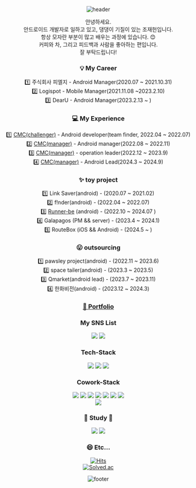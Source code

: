 <div align="center">

![header](https://capsule-render.vercel.app/api?type=waving&color=99CCFF&text=%20nice%20meet%20you%20&animation=fadeIn&fontColor=FEFEFE&height=250&fontSize=100&textBg=false)


안녕하세요.  
안드로이드 개발자로 일하고 있고, 댕댕이 기질이 있는 조재헌입니다.  
항상 모자란 부분이 많고 배우는 과정에 있습니다. 😊  
커피와 차, 그리고 피드백과 사람을 좋아하는 편입니다.  
잘 부탁드립니다!  

### 💡 My Career    
1️⃣ 주식회사 피엘지 - Android Manager(2020.07 ~ 2021.10.31)  
2️⃣ Logispot - Mobile Manager(2021.11.08 ~2023.2.10)  
3️⃣ DearU - Android Manager(2023.2.13 ~ )
  
### 💻 My Experience  
1️⃣ [CMC(challenger)](https://www.makeus.in/cmc) - Android developer(team finder, 2022.04 ~ 2022.07)  
2️⃣ [CMC(manager)](https://www.makeus.in/cmc) - Android manager(2022.08 ~ 2022.11)  
3️⃣ [CMC(manager)](https://www.makeus.in/cmc) - operation leader(2022.12 ~ 2023.9)  
4️⃣ [CMC(manager)](https://www.makeus.in/cmc) - Android Lead(2024.3 ~ 2024.9)  


### ✨ toy project
1️⃣ Link Saver(android) - (2020.07 ~ 2021.02)  
2️⃣ f!nder(android) - (2022.04 ~ 2022.07)  
3️⃣ [Runner-be](https://play.google.com/store/apps/details?id=com.applemango.runnerbe&hl=ko) (android) - (2022.10 ~ 2024.07 )  
4️⃣ Galapagos (PM && server) - (2023.4 ~ 2024.1)  
5️⃣ RouteBox (iOS && Android) - (2024.5 ~ )
  
### 😛 outsourcing  
1️⃣ pawsley project(android) - (2022.11 ~ 2023.6)  
2️⃣ space tailer(android) - (2023.3 ~ 2023.5)  
3️⃣ Qmarket(android lead) - (2023.7 ~ 2023.11)  
4️⃣ 한화비전(android) - (2023.12 ~ 2024.3)

 ### [📓 Portfolio](https://truth-system-c90.notion.site/97ed498a1bc54d1c83a46e3caf41a050/)  
 
   
### My SNS List

 <a href="https://www.instagram.com/pharmacy_heon" target="_blank"><img src="https://img.shields.io/badge/instagram-E4405F?style=flat-square&logo=Instagram&logoColor=white"/></a>
<a href="https://no-dev-nk.tistory.com/" target="_blank"><img src="https://img.shields.io/badge/blog-FF5722?style=flat-square&logo=blogger&logoColor=white"/></a>

### Tech-Stack

  <a target="_blank"><img src="https://img.shields.io/badge/Android-3DDC84?style=flat-square&logo=android&logoColor=white"/></a>
<a target="_blank"><img src="https://img.shields.io/badge/Kotlin-7F52FF?style=flat-square&logo=kotlin&logoColor=white"/></a>
<a target="_blank"><img src="https://img.shields.io/badge/Java-007396?style=flat-square&logo=java&logoColor=white"/></a>
  
 
### Cowork-Stack
  
<a target="_blank"><img src="https://img.shields.io/badge/Notion-000000?style=flat-square&logo=notion&logoColor=white"/></a>
<a target="_blank"><img src="https://img.shields.io/badge/Figma-F24E1E?style=flat-square&logo=figma&logoColor=white"/></a>
<a target="_blank"><img src="https://img.shields.io/badge/Slack-4A154B?style=flat-square&logo=slack&logoColor=white"/></a>
<a target="_blank"><img src="https://img.shields.io/badge/GitHub-181717?style=flat-square&logo=github&logoColor=white"/></a>
<a target="_blank"><img src="https://img.shields.io/badge/Jira-0052CC?style=flat-square&logo=jira&logoColor=white"/></a>
<a target="_blank"><img src="https://img.shields.io/badge/Confluence-172B4D?style=flat-square&logo=confluence&logoColor=white"/></a>
<a target="_blank"><img src="https://img.shields.io/badge/Zeplin-FF7F00?style=flat-square&logoColor=#white"/></a>  
<a target="_blank"><img src="https://img.shields.io/badge/GitLab-FC6D26?style=flat-square&logo=gitlab&logoColor=#white"/></a>  
  
### 🌱 Study 🌱  
  <a target="_blank"><img src="https://img.shields.io/badge/SpringBoot-6DB33F?style=flat-square&logo=springboot&logoColor=white"/></a>
<a target="_blank"><img src="https://img.shields.io/badge/Swift-F05138?style=flat-square&logo=swift&logoColor=white"/></a>

### :smile: Etc...   
[![Hits](https://hits.seeyoufarm.com/api/count/incr/badge.svg?url=https%3A%2F%2Fgithub.com%2Fwhwogjs96&count_bg=%2379C83D&title_bg=%23555555&icon=&icon_color=%23E7E7E7&title=hits&edge_flat=false)](https://hits.seeyoufarm.com)  
[![Solved.ac](http://mazassumnida.wtf/api/v2/generate_badge?boj=whwogjs12)](https://solved.ac/profile/whwogjs12)

![footer](https://capsule-render.vercel.app/api?type=waving&color=AACCBB&section=footer&text=%20thank%20you%20&fontColor=EBEFF5&height=250&fontSize=100&textBg=false)

</div>
